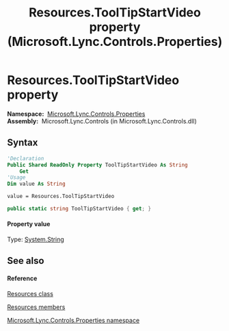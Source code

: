 ﻿---
title: Resources.ToolTipStartVideo property  (Microsoft.Lync.Controls.Properties)
TOCTitle: 'ToolTipStartVideo property '
ms:assetid: P:Microsoft.Lync.Controls.Properties.Resources.ToolTipStartVideo_DI_3_UC_OCS14MrefLyncWPF
ms:mtpsurl: https://msdn.microsoft.com/en-us/library/microsoft.lync.controls.properties.resources.tooltipstartvideo_di_3_uc_ocs14mreflyncwpf(v=office.15)
ms:contentKeyID: 48597497
ms.date: 07/28/2014
mtps_version: v=office.15
f1_keywords:
- Microsoft.Lync.Controls.Properties.Resources.ToolTipStartVideo
dev_langs:
- CSharp
- JScript
- VB
- other
---

# Resources.ToolTipStartVideo property

**Namespace:**  [Microsoft.Lync.Controls.Properties](microsoft-lync-controls-properties-namespace_1.md)  
**Assembly:**  Microsoft.Lync.Controls (in Microsoft.Lync.Controls.dll)

## Syntax

``` vb
'Declaration
Public Shared ReadOnly Property ToolTipStartVideo As String
    Get
'Usage
Dim value As String

value = Resources.ToolTipStartVideo
```

``` csharp
public static string ToolTipStartVideo { get; }
```

#### Property value

Type: [System.String](http://msdn2.microsoft.com/en-us/library/s1wwdcbf)  

## See also

#### Reference

[Resources class](resources-class-microsoft-lync-controls-properties_1.md)

[Resources members](resources-members-microsoft-lync-controls-properties_1.md)

[Microsoft.Lync.Controls.Properties namespace](microsoft-lync-controls-properties-namespace_1.md)

